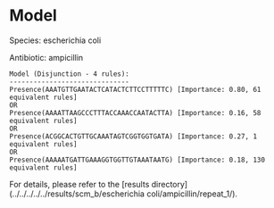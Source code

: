 
# Model

Species: escherichia coli

Antibiotic: ampicillin

```
Model (Disjunction - 4 rules):
------------------------------
Presence(AAATGTTGAATACTCATACTCTTCCTTTTTC) [Importance: 0.80, 61 equivalent rules]
OR
Presence(AAAATTAAGCCCTTTACCAAACCAATACTTA) [Importance: 0.16, 58 equivalent rules]
OR
Presence(ACGGCACTGTTGCAAATAGTCGGTGGTGATA) [Importance: 0.27, 1 equivalent rules]
OR
Presence(AAAAATGATTGAAAGGTGGTTGTAAATAATG) [Importance: 0.18, 130 equivalent rules]

```

For details, please refer to the [results directory](../../../../../results/scm_b/escherichia coli/ampicillin/repeat_1/).


